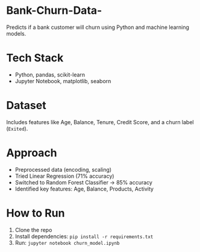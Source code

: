 # Bank-Churn-Data-
Predicts if a bank customer will churn using Python and machine learning models.

# Tech Stack
- Python, pandas, scikit-learn
- Jupyter Notebook, matplotlib, seaborn

# Dataset
Includes features like Age, Balance, Tenure, Credit Score, and a churn label (`Exited`).

# Approach
- Preprocessed data (encoding, scaling)
- Tried Linear Regression (71% accuracy)
- Switched to Random Forest Classifier → 85% accuracy
- Identified key features: Age, Balance, Products, Activity

# How to Run
1. Clone the repo  
2. Install dependencies: `pip install -r requirements.txt`  
3. Run: `jupyter notebook churn_model.ipynb`
